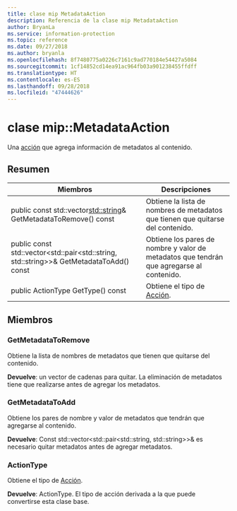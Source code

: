 ```yaml
---
title: clase mip MetadataAction
description: Referencia de la clase mip MetadataAction
author: BryanLa
ms.service: information-protection
ms.topic: reference
ms.date: 09/27/2018
ms.author: bryanla
ms.openlocfilehash: 8f7480775a0226c7161c9ad770184e54427a5084
ms.sourcegitcommit: 1cf14852cd14ea91ac964fb03a901238455ffdff
ms.translationtype: HT
ms.contentlocale: es-ES
ms.lasthandoff: 09/28/2018
ms.locfileid: "47444626"
---
```

# <a name="class-mipmetadataaction"></a>clase mip::MetadataAction 
Una [acción](class_mip_action.md) que agrega información de metadatos al contenido.
  
## <a name="summary"></a>Resumen
 Miembros                        | Descripciones                                
--------------------------------|---------------------------------------------
public const std::vector<std::string>& GetMetadataToRemove() const  |  Obtiene la lista de nombres de metadatos que tienen que quitarse del contenido.
public const std::vector<std::pair<std::string, std::string>>& GetMetadataToAdd() const  |  Obtiene los pares de nombre y valor de metadatos que tendrán que agregarse al contenido.
 public ActionType GetType() const  |  Obtiene el tipo de [Acción](class_mip_action.md).
  
## <a name="members"></a>Miembros
  
### <a name="getmetadatatoremove"></a>GetMetadataToRemove
Obtiene la lista de nombres de metadatos que tienen que quitarse del contenido.

  
**Devuelve**: un vector de cadenas para quitar. La eliminación de metadatos tiene que realizarse antes de agregar los metadatos.
  
### <a name="getmetadatatoadd"></a>GetMetadataToAdd
Obtiene los pares de nombre y valor de metadatos que tendrán que agregarse al contenido.

  
**Devuelve**: Const std::vector<std::pair<std::string, std::string>>& es necesario quitar metadatos antes de agregar metadatos.
  
### <a name="actiontype"></a>ActionType
Obtiene el tipo de [Acción](class_mip_action.md).

  
**Devuelve**: ActionType. El tipo de acción derivada a la que puede convertirse esta clase base.